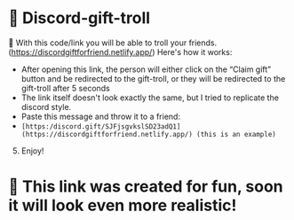 # 🧨 Discord-gift-troll 
🎃 With this code/link you will be able to troll your friends. (https://discordgiftforfriend.netlify.app/) Here's how it works:
 - After opening this link, the person will either click on the “Claim gift” button and be redirected to the gift-troll, or they will be redirected to the gift-troll after 5 seconds
 - The link itself doesn't look exactly the same, but I tried to replicate the discord style.
 - Paste this message and throw it to a friend:
 - ````[https:/discord.gift/SJFjsgvkslSD23adQ1](https://discordgiftforfriend.netlify.app/) (this is an example) ````
5. Enjoy!

# 📣 This link was created for fun, soon it will look even more realistic!


